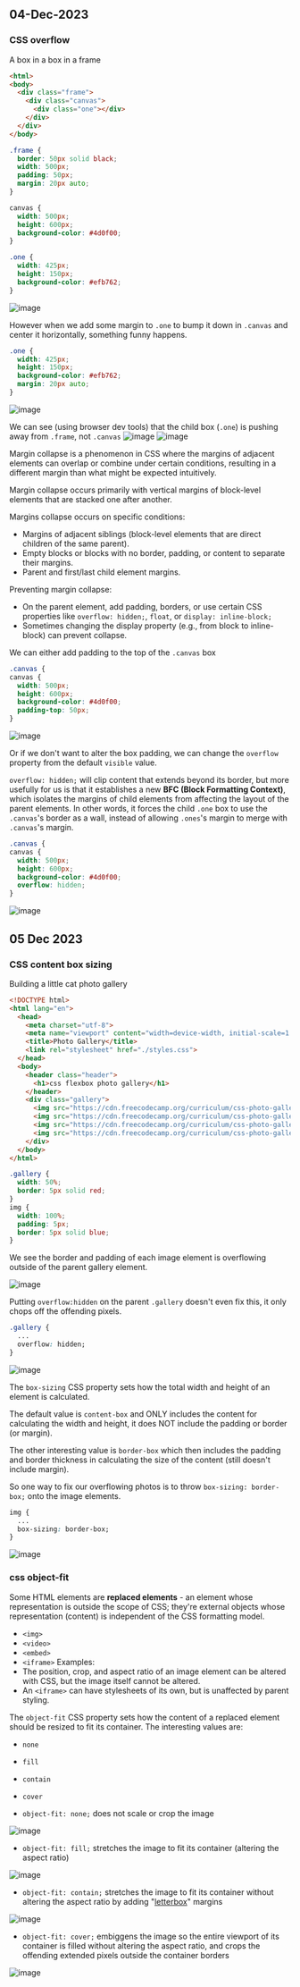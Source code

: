 ## 04-Dec-2023
### CSS overflow
A box in a box in a frame

```html
<html>
<body>
  <div class="frame">
    <div class="canvas">
      <div class="one"></div>
    </div>
  </div>
</body>
```

```css
.frame {
  border: 50px solid black;
  width: 500px;
  padding: 50px;
  margin: 20px auto;
}

canvas {
  width: 500px;
  height: 600px;
  background-color: #4d0f00;
}

.one {
  width: 425px;
  height: 150px;
  background-color: #efb762;
}
```

![image](https://github.com/0xEddie/fcc-frontend/assets/36518273/68651656-4afd-4b9d-bd3e-ffb4ee7b2a16)

However when we add some margin to `.one` to bump it down in `.canvas` and center it horizontally, something funny happens.

```css
.one {
  width: 425px;
  height: 150px;
  background-color: #efb762;
  margin: 20px auto;
}
```

![image](https://github.com/0xEddie/fcc-frontend/assets/36518273/cb302301-8778-458c-a35b-736f5d30e8a1)

We can see (using browser dev tools) that the child box (`.one`) is pushing away from `.frame`, not `.canvas`
![image](https://github.com/0xEddie/fcc-frontend/assets/36518273/bcfede9f-1216-4cc4-a411-4b4048a70d57)
![image](https://github.com/0xEddie/fcc-frontend/assets/36518273/c532e6a2-6d73-4cc4-8b9e-0f9bc1e192e0)

Margin collapse is a phenomenon in CSS where the margins of adjacent elements can overlap or combine under certain conditions, resulting in a different margin than what might be expected intuitively.

Margin collapse occurs primarily with vertical margins of block-level elements that are stacked one after another.

Margins collapse occurs on specific conditions:
- Margins of adjacent siblings (block-level elements that are direct children of the same parent).
- Empty blocks or blocks with no border, padding, or content to separate their margins.
- Parent and first/last child element margins.

Preventing margin collapse:
- On the parent element, add padding, borders, or use certain CSS properties like `overflow: hidden;`, `float`, or `display: inline-block;`
- Sometimes changing the display property (e.g., from block to inline-block) can prevent collapse.

We can either add padding to the top of the `.canvas` box
```css
.canvas {
canvas {
  width: 500px;
  height: 600px;
  background-color: #4d0f00;
  padding-top: 50px;
}
```

![image](https://github.com/0xEddie/fcc-frontend/assets/36518273/acbd56a3-bd0a-46c0-a676-6a0f86c698bb)

Or if we don't want to alter the box padding, we can change the `overflow` property from the default `visible` value.

`overflow: hidden;` will clip content that extends beyond its border, but more usefully for us is that it establishes a new **BFC (Block Formatting Context)**, which isolates the margins of child elements from affecting the layout of the parent elements. In other words, it forces the child `.one` box to use the `.canvas`'s border as a wall, instead of allowing `.ones`'s margin to merge with `.canvas`'s margin.
```css
.canvas {
canvas {
  width: 500px;
  height: 600px;
  background-color: #4d0f00;
  overflow: hidden;
}
```

![image](https://github.com/0xEddie/fcc-frontend/assets/36518273/20029406-2677-4cc1-bcfe-7a9c75322c1d)

## 05 Dec 2023
### CSS content box sizing
Building a little cat photo gallery
```html
<!DOCTYPE html>
<html lang="en">
  <head>
    <meta charset="utf-8">
    <meta name="viewport" content="width=device-width, initial-scale=1.0">
    <title>Photo Gallery</title>
    <link rel="stylesheet" href="./styles.css">
  </head>
  <body>
    <header class="header">
      <h1>css flexbox photo gallery</h1>
    </header>
    <div class="gallery">
      <img src="https://cdn.freecodecamp.org/curriculum/css-photo-gallery/1.jpg">
      <img src="https://cdn.freecodecamp.org/curriculum/css-photo-gallery/2.jpg">
      <img src="https://cdn.freecodecamp.org/curriculum/css-photo-gallery/3.jpg">
      <img src="https://cdn.freecodecamp.org/curriculum/css-photo-gallery/4.jpg">
    </div>
  </body>
</html>
```

```css
.gallery {
  width: 50%;
  border: 5px solid red;
}
img {
  width: 100%;
  padding: 5px;
  border: 5px solid blue;
}
```

We see the border and padding of each image element is overflowing outside of the parent gallery element.

![image](https://github.com/0xEddie/fcc-frontend/assets/36518273/49305584-df43-4167-9b32-b64dc469d8b6)

Putting `overflow:hidden` on the parent `.gallery` doesn't even fix this, it only chops off the offending pixels.
```css
.gallery {
  ...
  overflow: hidden;
}
```
![image](https://github.com/0xEddie/fcc-frontend/assets/36518273/99b46399-d919-4a4d-91f0-479b300e0f1e)

The `box-sizing` CSS property sets how the total width and height of an element is calculated.

The default value is `content-box` and ONLY includes the content for calculating the width and height, it does NOT include the padding or border (or margin).

The other interesting value is `border-box` which then includes the padding and border thickness in calculating the size of the content (still doesn't include margin).

So one way to fix our overflowing photos is to throw `box-sizing: border-box;` onto the image elements.

```css
img {
  ...
  box-sizing: border-box;
}
```
![image](https://github.com/0xEddie/fcc-frontend/assets/36518273/0f4d5bb3-b46b-4832-b81e-68519c8a6f17)

### css object-fit
Some HTML elements are **replaced elements** - an element whose representation is outside the scope of CSS; they're external objects whose representation (content) is independent of the CSS formatting model. 
- `<img>`
- `<video>`
- `<embed>`
- `<iframe>`
Examples:
- The position, crop, and aspect ratio of an image element can be altered with CSS, but the image itself cannot be altered.
- An `<iframe>` can have stylesheets of its own, but is unaffected by parent styling.

The `object-fit` CSS property sets how the content of a replaced element should be resized to fit its container. The interesting values are:
- `none`
- `fill`
- `contain`
- `cover`

- `object-fit: none;` does not scale or crop the image

![image](https://github.com/0xEddie/fcc-frontend/assets/36518273/0f179c54-0915-40ea-a3b9-5c8460fa086b)

- `object-fit: fill;` stretches the image to fit its container (altering the aspect ratio)

![image](https://github.com/0xEddie/fcc-frontend/assets/36518273/18e32321-e628-4484-a3a0-860051afa38e)

- `object-fit: contain;` stretches the image to fit its container without altering the aspect ratio by adding "[letterbox]([url](https://en.wikipedia.org/wiki/Letterboxing_(filming)))" margins

![image](https://github.com/0xEddie/fcc-frontend/assets/36518273/fe4fee69-e53d-4e10-846c-21239de6507e)

- `object-fit: cover;` embiggens the image so the entire viewport of its container is filled without altering the aspect ratio, and crops the offending extended pixels outside the container borders

![image](https://github.com/0xEddie/fcc-frontend/assets/36518273/9f3ee56b-47ae-4fb8-9af8-7480400bafd9)
